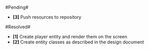 #Pending#
- **[3]** Push resources to repository

#Resolved#
- **[1]** Create player entity and render them on the screen
- **[2]** Create entity classes as described in the design document
